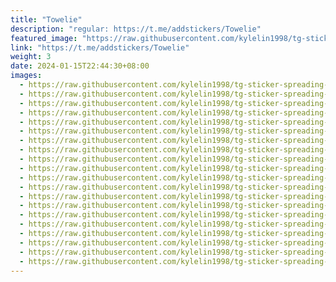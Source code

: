 ```yaml
---
title: "Towelie"
description: "regular: https://t.me/addstickers/Towelie"
featured_image: "https://raw.githubusercontent.com/kylelin1998/tg-sticker-spreading-worldwide-images/main/img/950794ad-1b61-4641-9876-1b9b6ed16535.jpg"
link: "https://t.me/addstickers/Towelie"
weight: 3
date: 2024-01-15T22:44:30+08:00
images:
  - https://raw.githubusercontent.com/kylelin1998/tg-sticker-spreading-worldwide-images/main/img/950794ad-1b61-4641-9876-1b9b6ed16535.jpg
  - https://raw.githubusercontent.com/kylelin1998/tg-sticker-spreading-worldwide-images/main/img/a91814df-604f-4f3d-96a6-9c21fb701ed4.jpg
  - https://raw.githubusercontent.com/kylelin1998/tg-sticker-spreading-worldwide-images/main/img/d2014b3a-e324-447d-8594-adf622df6d54.jpg
  - https://raw.githubusercontent.com/kylelin1998/tg-sticker-spreading-worldwide-images/main/img/14836dfc-28fc-4cb4-9c2e-16ce9909ec78.jpg
  - https://raw.githubusercontent.com/kylelin1998/tg-sticker-spreading-worldwide-images/main/img/c7c1f6d4-2d36-408e-873f-dc495a989056.jpg
  - https://raw.githubusercontent.com/kylelin1998/tg-sticker-spreading-worldwide-images/main/img/5aa31467-14f4-44b9-aa8f-efbbed8abd46.jpg
  - https://raw.githubusercontent.com/kylelin1998/tg-sticker-spreading-worldwide-images/main/img/8fcdd036-f3c4-4861-80f9-2d7f2e2f85b7.jpg
  - https://raw.githubusercontent.com/kylelin1998/tg-sticker-spreading-worldwide-images/main/img/0a72463c-9e8c-4489-90af-1a23136ac322.jpg
  - https://raw.githubusercontent.com/kylelin1998/tg-sticker-spreading-worldwide-images/main/img/f77e9849-87a9-4918-a438-cf17a279a84c.jpg
  - https://raw.githubusercontent.com/kylelin1998/tg-sticker-spreading-worldwide-images/main/img/37731dca-f16d-4777-b12d-98b9ee7fc87a.jpg
  - https://raw.githubusercontent.com/kylelin1998/tg-sticker-spreading-worldwide-images/main/img/c9254563-829d-4039-95b3-5ab402e29ea5.jpg
  - https://raw.githubusercontent.com/kylelin1998/tg-sticker-spreading-worldwide-images/main/img/04dbc1d7-db89-4068-987b-7c3443f38a8f.jpg
  - https://raw.githubusercontent.com/kylelin1998/tg-sticker-spreading-worldwide-images/main/img/8410133e-135c-41e1-a345-ebf7a724ba8a.jpg
  - https://raw.githubusercontent.com/kylelin1998/tg-sticker-spreading-worldwide-images/main/img/cc593b69-733b-4c0b-9d0c-615dc14b40d8.jpg
  - https://raw.githubusercontent.com/kylelin1998/tg-sticker-spreading-worldwide-images/main/img/09b8275e-cba3-4c55-b069-709fc284a088.jpg
  - https://raw.githubusercontent.com/kylelin1998/tg-sticker-spreading-worldwide-images/main/img/14907fa1-8fbc-4c0d-b618-06096b6212a0.jpg
  - https://raw.githubusercontent.com/kylelin1998/tg-sticker-spreading-worldwide-images/main/img/d97056b4-27dc-4715-a820-3312ca2adfb5.jpg
  - https://raw.githubusercontent.com/kylelin1998/tg-sticker-spreading-worldwide-images/main/img/85fb453a-3856-46de-97d6-a1264799e403.jpg
  - https://raw.githubusercontent.com/kylelin1998/tg-sticker-spreading-worldwide-images/main/img/06fffc08-34db-4258-9a4f-bbb9babfea7c.jpg
  - https://raw.githubusercontent.com/kylelin1998/tg-sticker-spreading-worldwide-images/main/img/dd4d380b-bee2-49c0-a5e1-ed032965a09b.jpg
---
```

